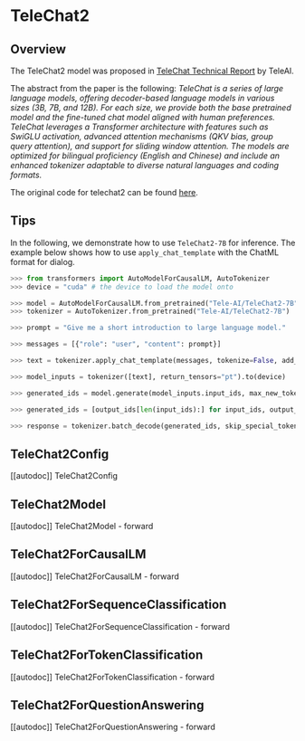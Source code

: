 <!--Copyright 2025 The HuggingFace Team. All rights reserved.

Licensed under the Apache License, Version 2.0 (the "License"); you may not use this file except in compliance with
the License. You may obtain a copy of the License at

http://www.apache.org/licenses/LICENSE-2.0

Unless required by applicable law or agreed to in writing, software distributed under the License is distributed on
an "AS IS" BASIS, WITHOUT WARRANTIES OR CONDITIONS OF ANY KIND, either express or implied. See the License for the
specific language governing permissions and limitations under the License.

⚠️ Note that this file is in Markdown but contain specific syntax for our doc-builder (similar to MDX) that may not be
rendered properly in your Markdown viewer.

-->

# TeleChat2

## Overview

The TeleChat2 model was proposed in [TeleChat Technical Report](https://arxiv.org/pdf/2401.03804) by TeleAI.

The abstract from the paper is the following:
*TeleChat is a series of large language models, offering decoder-based language models in various sizes (3B, 7B, and 12B). For each size, we provide both the base pretrained model and the fine-tuned chat model aligned with human preferences. TeleChat leverages a Transformer architecture with features such as SwiGLU activation, advanced attention mechanisms (QKV bias, group query attention), and support for sliding window attention. The models are optimized for bilingual proficiency (English and Chinese) and include an enhanced tokenizer adaptable to diverse natural languages and coding formats.*

The original code for telechat2 can be found [here](https://huggingface.co/Tele-AI/TeleChat2-7B).
## Tips
In the following, we demonstrate how to use `TeleChat2-7B` for inference. The example below shows how to use `apply_chat_template` with the ChatML format for dialog.

```python
>>> from transformers import AutoModelForCausalLM, AutoTokenizer
>>> device = "cuda" # the device to load the model onto

>>> model = AutoModelForCausalLM.from_pretrained("Tele-AI/TeleChat2-7B", device_map="auto")
>>> tokenizer = AutoTokenizer.from_pretrained("Tele-AI/TeleChat2-7B")

>>> prompt = "Give me a short introduction to large language model."

>>> messages = [{"role": "user", "content": prompt}]

>>> text = tokenizer.apply_chat_template(messages, tokenize=False, add_generation_prompt=True)

>>> model_inputs = tokenizer([text], return_tensors="pt").to(device)

>>> generated_ids = model.generate(model_inputs.input_ids, max_new_tokens=512, do_sample=True)

>>> generated_ids = [output_ids[len(input_ids):] for input_ids, output_ids in zip(model_inputs.input_ids, generated_ids)]

>>> response = tokenizer.batch_decode(generated_ids, skip_special_tokens=True)[0]
```

## TeleChat2Config

[[autodoc]] TeleChat2Config


## TeleChat2Model

[[autodoc]] TeleChat2Model
    - forward

## TeleChat2ForCausalLM

[[autodoc]] TeleChat2ForCausalLM
    - forward

## TeleChat2ForSequenceClassification

[[autodoc]] TeleChat2ForSequenceClassification
    - forward

## TeleChat2ForTokenClassification

[[autodoc]] TeleChat2ForTokenClassification
    - forward

## TeleChat2ForQuestionAnswering

[[autodoc]] TeleChat2ForQuestionAnswering
    - forward
